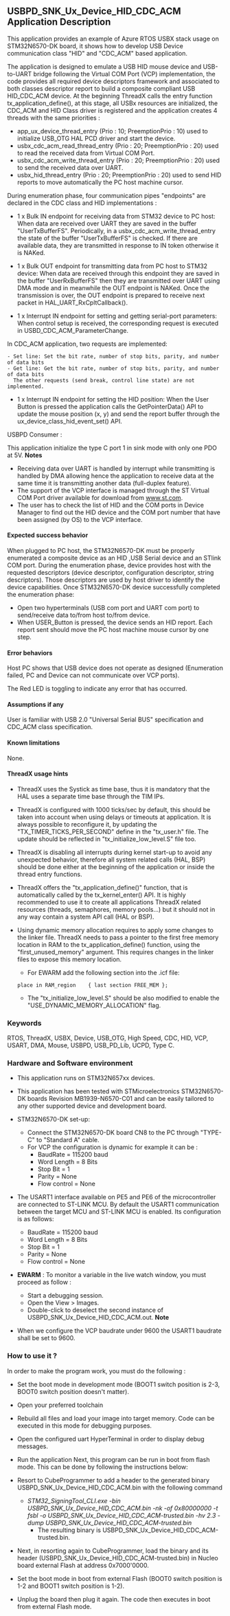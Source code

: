 
## <b>USBPD_SNK_Ux_Device_HID_CDC_ACM Application Description</b>

This application provides an example of Azure RTOS USBX stack usage on STM32N6570-DK board,
it shows how to develop USB Device communication class "HID" and "CDC_ACM" based application.

The application is designed to emulate a USB HID mouse device and USB-to-UART bridge following the Virtual COM Port (VCP) implementation, the code provides all required device descriptors framework
and associated to both classes descriptor report to build a composite compliant USB HID_CDC_ACM device.
At the beginning ThreadX calls the entry function tx_application_define(), at this stage, all USBx resources
are initialized, the CDC_ACM and HID Class driver is registered and the application creates 4 threads with the same priorities :

  - app_ux_device_thread_entry (Prio : 10; PreemptionPrio : 10) used to initialize USB_OTG HAL PCD driver and start the device.
  - usbx_cdc_acm_read_thread_entry (Prio : 20; PreemptionPrio : 20) used to read the received data from Virtual COM Port.
  - usbx_cdc_acm_write_thread_entry (Prio : 20; PreemptionPrio : 20) used to send the received data over UART.
  - usbx_hid_thread_entry (Prio : 20; PreemptionPrio : 20) used to send HID reports to move automatically the PC host machine cursor.

During enumeration phase, four communication pipes "endpoints" are declared in the CDC class and HID implementations :

 - 1 x Bulk IN endpoint for receiving data from STM32 device to PC host:
   When data are received over UART they are saved in the buffer "UserTxBufferFS". Periodically, in a
   usbx_cdc_acm_write_thread_entry the state of the buffer "UserTxBufferFS" is checked. If there are available data, they
   are transmitted in response to IN token otherwise it is NAKed.

 - 1 x Bulk OUT endpoint for transmitting data from PC host to STM32 device:
   When data are received through this endpoint they are saved in the buffer "UserRxBufferFS" then they are transmitted
   over UART using DMA mode and in meanwhile the OUT endpoint is NAKed.
   Once the transmission is over, the OUT endpoint is prepared to receive next packet in HAL_UART_RxCpltCallback().

 - 1 x Interrupt IN endpoint for setting and getting serial-port parameters:
   When control setup is received, the corresponding request is executed in USBD_CDC_ACM_ParameterChange.

In CDC_ACM application, two requests are implemented:

    - Set line: Set the bit rate, number of stop bits, parity, and number of data bits
    - Get line: Get the bit rate, number of stop bits, parity, and number of data bits
      The other requests (send break, control line state) are not implemented.

- 1 x Interrupt IN endpoint for setting the HID position:
   When the User Button is pressed the application calls the GetPointerData() API to update the mouse position (x, y) and send
   the report buffer through the ux_device_class_hid_event_set() API.

USBPD Consumer :

  This application initialize the type C port 1 in sink mode with only one PDO at 5V.
<b>Notes</b>

- Receiving data over UART is handled by interrupt while transmitting is handled by DMA allowing hence the application to receive data at the same time it is transmitting another data (full-duplex feature).
- The support of the VCP interface is managed through the ST Virtual COM Port driver available for download from www.st.com.
- The user has to check the list of HID and the COM ports in Device Manager to find out the HID device and the COM port number that have been assigned (by OS) to the VCP interface.

#### <b>Expected success behavior</b>

When plugged to PC host, the STM32N6570-DK must be properly enumerated a composite device as an HID ,USB Serial device and an STlink COM port.
During the enumeration phase, device provides host with the requested descriptors (device descriptor, configuration descriptor, string descriptors).
Those descriptors are used by host driver to identify the device capabilities.
Once STM32N6570-DK device successfully completed the enumeration phase:
  - Open two hyperterminals (USB com port and UART com port) to send/receive data to/from host to/from device.
  - When USER_Button is pressed, the device sends an HID report. Each report sent should move the PC host machine mouse cursor by one step.

#### <b>Error behaviors</b>

Host PC shows that USB device does not operate as designed (Enumeration failed, PC and Device can not communicate over VCP ports).

The Red LED is toggling to indicate any error that has occurred.

#### <b>Assumptions if any</b>

User is familiar with USB 2.0 "Universal Serial BUS" specification and CDC_ACM class specification.

#### <b>Known limitations</b>

None.

#### <b>ThreadX usage hints</b>

 - ThreadX uses the Systick as time base, thus it is mandatory that the HAL uses a separate time base through the TIM IPs.
 - ThreadX is configured with 1000 ticks/sec by default, this should be taken into account when using delays or timeouts at application. It is always possible to reconfigure it, by updating the "TX_TIMER_TICKS_PER_SECOND" define in the "tx_user.h" file. The update should be reflected in "tx_initialize_low_level.S" file too.
 - ThreadX is disabling all interrupts during kernel start-up to avoid any unexpected behavior, therefore all system related calls (HAL, BSP) should be done either at the beginning of the application or inside the thread entry functions.
 - ThreadX offers the "tx_application_define()" function, that is automatically called by the tx_kernel_enter() API.
   It is highly recommended to use it to create all applications ThreadX related resources (threads, semaphores, memory pools...)  but it should not in any way contain a system API call (HAL or BSP).
 - Using dynamic memory allocation requires to apply some changes to the linker file.
   ThreadX needs to pass a pointer to the first free memory location in RAM to the tx_application_define() function,
   using the "first_unused_memory" argument.
   This requires changes in the linker files to expose this memory location.
    + For EWARM add the following section into the .icf file:
     ```
     place in RAM_region    { last section FREE_MEM };
     ```

    + The "tx_initialize_low_level.S" should be also modified to enable the "USE_DYNAMIC_MEMORY_ALLOCATION" flag.

### <b>Keywords</b>

RTOS, ThreadX, USBX, Device, USB_OTG, High Speed, CDC, HID, VCP, USART, DMA, Mouse, USBPD, USB_PD_Lib, UCPD, Type C.

### <b>Hardware and Software environment</b>

  - This application runs on STM32N657xx devices.
  - This application has been tested with STMicroelectronics STM32N6570-DK boards Revision MB1939-N6570-C01 and can be easily tailored to any other supported device and development board.
  - STM32N6570-DK set-up:
    - Connect the STM32N6570-DK board CN8 to the PC through "TYPE-C" to "Standard A" cable.
    - For VCP the configuration is dynamic for example it can be :
        - BaudRate = 115200 baud
        - Word Length = 8 Bits
        - Stop Bit = 1
        - Parity = None
        - Flow control = None

  - The USART1 interface available on PE5 and PE6 of the microcontroller are connected to ST-LINK MCU. By default the USART1 communication between the target MCU and ST-LINK MCU is enabled.
  Its configuration is as follows:
    - BaudRate = 115200 baud
    - Word Length = 8 Bits
    - Stop Bit = 1
    - Parity = None
    - Flow control = None

  - **EWARM** : To monitor a variable in the live watch window, you must proceed as follow :
    - Start a debugging session.
    - Open the View > Images.
    - Double-click to deselect the second instance of USBPD_SNK_Ux_Device_HID_CDC_ACM.out.
<b>Note</b>

 - When we configure the VCP baudrate under 9600 the USART1 baudrate shall be set to 9600.

### <b>How to use it ?</b>

In order to make the program work, you must do the following :

 - Set the boot mode in development mode (BOOT1 switch position is 2-3, BOOT0 switch position doesn't matter).
 - Open your preferred toolchain
 - Rebuild all files and load your image into target memory. Code can be executed in this mode for debugging purposes.

 - Open the configured uart HyperTerminal in order to display debug messages.
 - Run the application
Next, this program can be run in boot from flash mode. This can be done by following the instructions below:

 - Resort to CubeProgrammer to add a header to the generated binary USBPD_SNK_Ux_Device_HID_CDC_ACM.bin with the following command
   - *STM32_SigningTool_CLI.exe -bin USBPD_SNK_Ux_Device_HID_CDC_ACM.bin -nk -of 0x80000000 -t fsbl -o USBPD_SNK_Ux_Device_HID_CDC_ACM-trusted.bin -hv 2.3 -dump USBPD_SNK_Ux_Device_HID_CDC_ACM-trusted.bin*
       - The resulting binary is USBPD_SNK_Ux_Device_HID_CDC_ACM-trusted.bin.
 - Next, in resorting again to CubeProgrammer, load the binary and its header (USBPD_SNK_Ux_Device_HID_CDC_ACM-trusted.bin) in Nucleo board external Flash at address 0x7000'0000.
 - Set the boot mode in boot from external Flash (BOOT0 switch position is 1-2 and BOOT1 switch position is 1-2).
 - Unplug the board then plug it again. The code then executes in boot from external Flash mode.